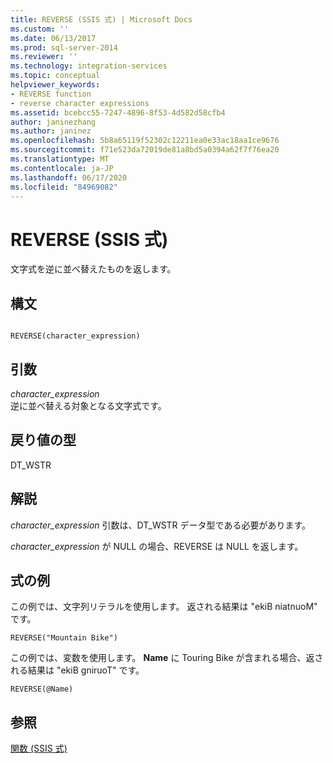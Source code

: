 ```yaml
---
title: REVERSE (SSIS 式) | Microsoft Docs
ms.custom: ''
ms.date: 06/13/2017
ms.prod: sql-server-2014
ms.reviewer: ''
ms.technology: integration-services
ms.topic: conceptual
helpviewer_keywords:
- REVERSE function
- reverse character expressions
ms.assetid: bcebcc55-7247-4896-8f53-4d582d58cfb4
author: janinezhang
ms.author: janinez
ms.openlocfilehash: 5b8a65119f52302c12211ea0e33ac18aa1ce9676
ms.sourcegitcommit: f71e523da72019de81a8bd5a0394a62f7f76ea20
ms.translationtype: MT
ms.contentlocale: ja-JP
ms.lasthandoff: 06/17/2020
ms.locfileid: "84969082"
---
```

# <a name="reverse-ssis-expression"></a>REVERSE (SSIS 式)
  文字式を逆に並べ替えたものを返します。  
  
## <a name="syntax"></a>構文  
  
```  
  
REVERSE(character_expression)  
```  
  
## <a name="arguments"></a>引数  
 *character_expression*  
 逆に並べ替える対象となる文字式です。  
  
## <a name="result-types"></a>戻り値の型  
 DT_WSTR  
  
## <a name="remarks"></a>解説  
 *character_expression* 引数は、DT_WSTR データ型である必要があります。  
  
 *character_expression* が NULL の場合、REVERSE は NULL を返します。  
  
## <a name="expression-examples"></a>式の例  
 この例では、文字列リテラルを使用します。 返される結果は "ekiB niatnuoM" です。  
  
```  
REVERSE("Mountain Bike")  
```  
  
 この例では、変数を使用します。 **Name** に Touring Bike が含まれる場合、返される結果は "ekiB gniruoT" です。  
  
```  
REVERSE(@Name)  
```  
  
## <a name="see-also"></a>参照  
 [関数 (SSIS 式)](functions-ssis-expression.md)  
  
  
